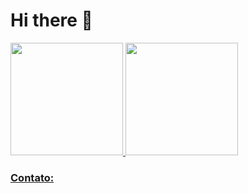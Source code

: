# Hi there 👋

<div>
  <a href="https://github.com/savioandre">
   <img height="180em" src="https://github-readme-stats.vercel.app/api?username=savioandre&theme=tokyonight&show_icons=true"/> 
   <img height="180em" src="https://github-readme-stats.vercel.app/api/top-langs/?username=savioandre&layout=compact&langs_count=16&theme=tokyonight"/>
 </div>
  
 ### Contato: 
  
